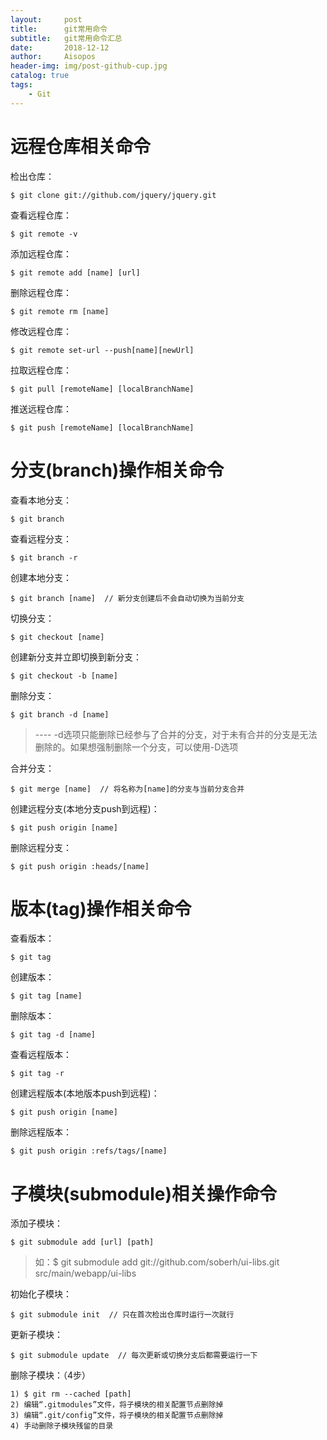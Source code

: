```yaml
---
layout:     post
title:      git常用命令
subtitle:   git常用命令汇总
date:       2018-12-12
author:     Aisopos
header-img: img/post-github-cup.jpg
catalog: true
tags:
    - Git
---
```


# 远程仓库相关命令

检出仓库：

    $ git clone git://github.com/jquery/jquery.git

查看远程仓库：

    $ git remote -v

添加远程仓库：

    $ git remote add [name] [url]

删除远程仓库：

    $ git remote rm [name]

修改远程仓库：

    $ git remote set-url --push[name][newUrl]

拉取远程仓库：

    $ git pull [remoteName] [localBranchName]

推送远程仓库：

    $ git push [remoteName] [localBranchName]

# 分支(branch)操作相关命令

查看本地分支：

    $ git branch

查看远程分支：

    $ git branch -r

创建本地分支：

    $ git branch [name]  // 新分支创建后不会自动切换为当前分支

切换分支：

    $ git checkout [name]

创建新分支并立即切换到新分支：

    $ git checkout -b [name]

删除分支：

    $ git branch -d [name]
    
> ---- -d选项只能删除已经参与了合并的分支，对于未有合并的分支是无法删除的。如果想强制删除一个分支，可以使用-D选项

合并分支：

    $ git merge [name]  // 将名称为[name]的分支与当前分支合并

创建远程分支(本地分支push到远程)：

    $ git push origin [name]

删除远程分支：

    $ git push origin :heads/[name]

# 版本(tag)操作相关命令

查看版本：

    $ git tag

创建版本：

    $ git tag [name]

删除版本：

    $ git tag -d [name]

查看远程版本：

    $ git tag -r

创建远程版本(本地版本push到远程)：

    $ git push origin [name]

删除远程版本：

    $ git push origin :refs/tags/[name]

# 子模块(submodule)相关操作命令

添加子模块：

    $ git submodule add [url] [path]

> 如：$ git submodule add git://github.com/soberh/ui-libs.git src/main/webapp/ui-libs

初始化子模块：

    $ git submodule init  // 只在首次检出仓库时运行一次就行

更新子模块：

    $ git submodule update  // 每次更新或切换分支后都需要运行一下

删除子模块：（4步）

    1) $ git rm --cached [path]
    2) 编辑“.gitmodules”文件，将子模块的相关配置节点删除掉
    3) 编辑“.git/config”文件，将子模块的相关配置节点删除掉
    4) 手动删除子模块残留的目录
